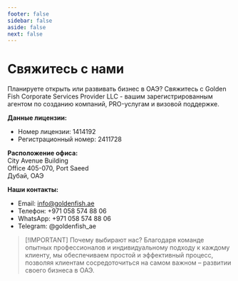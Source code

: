 ```yaml
---
footer: false
sidebar: false
aside: false
next: false
---
```


<!-- <p>
  <img src="/img/Logo.avif" alt="логотип" width="100" height="100" style="margin-left: 50%;">
</p> -->

# Свяжитесь с нами

Планируете открыть или развивать бизнес в ОАЭ? Свяжитесь с Golden Fish Corporate Services Provider LLC - вашим зарегистрированным агентом по созданию компаний, PRO-услугам и визовой поддержке.

**Данные лицензии:**

- Номер лицензии: 1414192
- Регистрационный номер: 2411728

**Расположение офиса:**  
City Avenue Building  
Office 405-070, Port Saeed  
Дубай, ОАЭ

**Наши контакты:**

- Email: info@goldenfish.ae
- Телефон: +971 058 574 88 06
- WhatsApp: +971 058 574 88 06
- Telegram: @goldenfish_ae

<!-- WhatsApp us at [+971 058 574 88 06](https://wa.me/message/KDLD4FZVW7EUC1)
Telegram us at [@goldenfish_ae](https://t.me/goldenfish_ae) -->

> [!IMPORTANT] Почему выбирают нас?
> Благодаря команде опытных профессионалов и индивидуальному подходу к каждому клиенту, мы обеспечиваем простой и эффективный процесс, позволяя клиентам сосредоточиться на самом важном – развитии своего бизнеса в ОАЭ.

<ContactFormModal formName="Свяжитесь с нами" buttonText="Отправить сообщение" formStyle="display: block; margin: 2rem auto;"
:services="['📝 Регистрация компании', '🏧 Открытие банковских счетов', '🪪 EID и Golden Visa', 'Другие услуги']"/>
